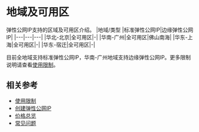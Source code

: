 # 地域及可用区
弹性公网IP支持的区域及可用区介绍。
|地域/类型 |标准弹性公网IP|边缘弹性公网IP|
|---|---|---|
|华北-北京|全可用区|-|
|华南-广州|全可用区|佛山南海|
|华东-上海|全可用区|-|
|华东-宿迁|全可用区|-| 

目前全地域支持标准弹性公网IP，华南-广州地域支持边缘弹性公网IP。更多限制说明请查看[使用限制](Restrictions.md)。

## 相关参考
- [使用限制](Restrictions.md)
- [创建弹性公网IP](../Operation-Guide/Elastic-IP-Management/Create-Elastic-IP.md)
- [价格总览](Pricing/Price-Overview.md)
- [常见问题](../FAQ/FAQ.md)





































